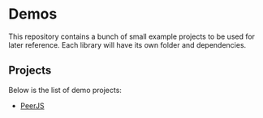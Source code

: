 # Demos
This repository contains a bunch of small example projects to be used for later reference.
Each library will have its own folder and dependencies.

## Projects
Below is the list of demo projects:
- [PeerJS](/peerjs)
